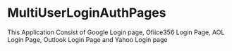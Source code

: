 # MultiUserLoginAuthPages
 This Application Consist of Google Login page, Ofiice356 Login Page, AOL Login Page, Outlook Login Page and Yahoo Login page
